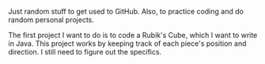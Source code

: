 Just random stuff to get used to GitHub. Also, to practice coding and do random personal projects.

The first project I want to do is to code a Rubik's Cube, which I want to write in Java. This project works by keeping track of each piece's position and direction. I still need to figure out the specifics.
